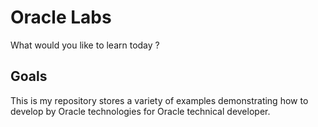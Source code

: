 # Oracle Labs
What would you like to learn today ?
 
## Goals
 This is my repository stores a variety of examples demonstrating how to develop by Oracle technologies for Oracle technical developer.


